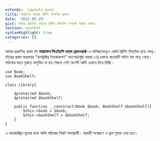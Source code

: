 ```yaml
---
extends: _layouts.post
title: লারাভেল বইয়ের প্রিন্টিং মিসটেক প্রসঙ্গে
date: '2015-05-29'
gist: আমার প্রকাশিত বইয়ের প্রিন্টিং মিসটেক সম্পর্কে আমার বক্তব্য।
section: content
syntaxHighlight: true
categories: []
---
```


আমার প্রকাশিত প্রথম বই **লারাভেল পিএইচপি ওয়েব ফ্রেমওয়ার্ক**-এ অনিচ্ছাসত্ত্বেও একটা প্রিন্টিং মিসটেক হয়ে গেছে। বইয়ের প্রথম অধ্যায়ের "কনস্ট্রাক্টর ইনজেকশন" অংশের(পৃষ্ঠা নাম্বার ১৭) কোডে কয়েকটি লাইন বাদ পড়ে গেছে। পাঠকের যাতে বুঝতে অসুবিধা না হয় সেজন্য সেই অংশটি আমি এখানে দিয়ে দিচ্ছি।

```
use Book;
use BookShelf;

class Library{

    $protected $book;
    $protected $bookShelf;

    public function __construct(Book $book, BookShelf $bookShelf){
        $this->book = $book;
        $this->bookShelf = $bookShelf;
    }
}
```

এ অনাকাঙ্খিত ভুলের জন্য আমি পাঠকের নিকট ক্ষমাপ্রার্থী। পরবর্তী সংস্করণে এ ভুল শুধরে দেয়া হবে।
